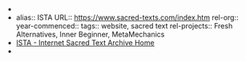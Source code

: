 -
- alias:: ISTA
  URL:: https://www.sacred-texts.com/index.htm
  rel-org::
  year-commenced::
  tags:: website, sacred text
  rel-projects:: Fresh Alternatives, Inner Beginner, MetaMechanics
- [ISTA - Internet Sacred Text Archive Home](https://www.sacred-texts.com/index.htm)
-